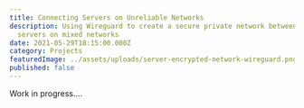 ```yaml
---
title: Connecting Servers on Unreliable Networks
description: Using Wireguard to create a secure private network between multiple
  servers on mixed networks
date: 2021-05-29T18:15:00.000Z
category: Projects
featuredImage: ../assets/uploads/server-encrypted-network-wireguard.png
published: false
---
```


Work in progress....
